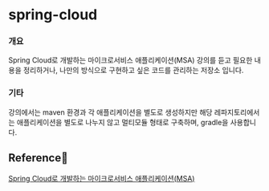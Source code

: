 # spring-cloud

### 개요
Spring Cloud로 개발하는 마이크로서비스 애플리케이션(MSA) 강의를 듣고 필요한 내용을 정리하거나, 나만의 방식으로 구현하고 싶은 코드를 관리하는 저장소 입니다.

### 기타
강의에서는 maven 환경과 각 애플리케이션을 별도로 생성하지만 해당 레파지토리에서는 애플리케이션을 별도로 나누지 않고 멀티모듈 형태로 구축하며, gradle을 사용합니다.  




## Reference📜

[Spring Cloud로 개발하는 마이크로서비스 애플리케이션(MSA)](https://www.inflearn.com/course/%EC%8A%A4%ED%94%84%EB%A7%81-%ED%81%B4%EB%9D%BC%EC%9A%B0%EB%93%9C-%EB%A7%88%EC%9D%B4%ED%81%AC%EB%A1%9C%EC%84%9C%EB%B9%84%EC%8A%A4/dashboard)


